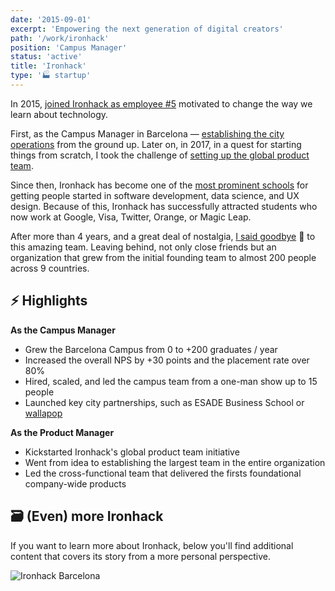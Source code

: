 ```yaml
---
date: '2015-09-01'
excerpt: 'Empowering the next generation of digital creators'
path: '/work/ironhack'
position: 'Campus Manager'
status: 'active'
title: 'Ironhack'
type: '🏭 startup'
---
```


In 2015, [joined Ironhack as employee #5](https://www.ironhack.com/) motivated to change the way we learn about technology.

First, as the Campus Manager in Barcelona — [establishing the city operations](/blog/2015/hi-from-ironhack) from the ground up. Later on, in 2017, in a quest for starting things from scratch, I took the challenge of [setting up the global product team](/blog/2017/back-to-product).

Since then, Ironhack has become one of the [most prominent schools](https://techcrunch.com/2021/01/20/miami-based-ironhack-raises-20-million-for-its-coding-bootcamps-as-demand-for-coders-continues) for getting people started in software development, data science, and UX design. Because of this, Ironhack has successfully attracted students who now work at Google, Visa, Twitter, Orange, or Magic Leap.

After more than 4 years, and a great deal of nostalgia, [I said goodbye](/blog/2020/thank-you-and-goodbye-ironhack) 👋 to this amazing team. Leaving behind, not only close friends but an organization that grew from the initial founding team to almost 200 people across 9 countries.

## ⚡️ Highlights

**As the Campus Manager**

- Grew the Barcelona Campus from 0 to +200 graduates / year
- Increased the overall NPS by +30 points and the placement rate over 80%
- Hired, scaled, and led the campus team from a one-man show up to 15 people
- Launched key city partnerships, such as ESADE Business School or [wallapop](https://www.genbeta.com/actualidad/wallapop-y-ironhack-ofreceran-200-000-euros-en-becas-para-formar-a-100-mujeres-en-tecnologia)

**As the Product Manager**

- Kickstarted Ironhack's global product team initiative
- Went from idea to establishing the largest team in the entire organization
- Led the cross-functional team that delivered the firsts foundational company-wide products

## 🗃 (Even) more Ironhack

If you want to learn more about Ironhack, below you'll find additional content that covers its story from a more personal perspective.

![Ironhack Barcelona](../../../img/pages/ironhack-barcelona.jpg 'Ironhack Barcelona')
